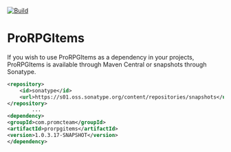 [![Build](https://github.com/promcteam/prorpgitems/actions/workflows/publish.yml/badge.svg?branch=dev)](https://github.com/promcteam/promccore/packages/1203729)

# ProRPGItems

If you wish to use ProRPGItems as a dependency in your projects, ProRPGItems is available through Maven Central
or snapshots through Sonatype.

```xml
<repository>
    <id>sonatype</id>
    <url>https://s01.oss.sonatype.org/content/repositories/snapshots</url>
</repository>
        ...
<dependency>
<groupId>com.promcteam</groupId>
<artifactId>prorpgitems</artifactId>
<version>1.0.3.17-SNAPSHOT</version>
</dependency>
```